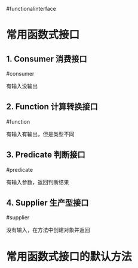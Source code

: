 #functionalinterface

# 常用函数式接口

## 1. Consumer 消费接口
#consumer

有输入没输出

## 2. Function 计算转换接口
#function

有输入有输出，但是类型不同

## 3. Predicate 判断接口
#predicate

有输入参数，返回判断结果

## 4. Supplier 生产型接口
#supplier

没有输入，在方法中创建对象并返回

# 常用函数式接口的默认方法

